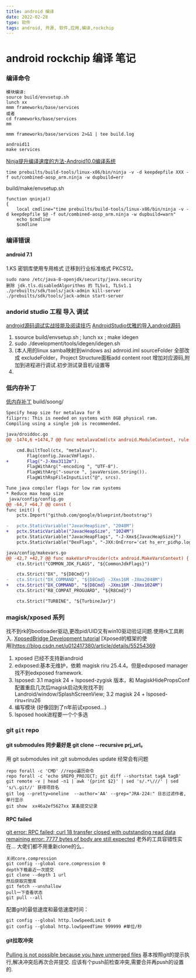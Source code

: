 ```yaml
---
title: android 编译
date: 2022-02-28
type: 软件
tags: android, 开源, 软件,应用,编译,rockchip
---
```


# android rockchip 编译 笔记

### 编译命令
```
模块编译:
source build/envsetup.sh 
lunch xx
mmm frameworks/base/services 
或者
cd frameworks/base/services 
mm

mmm frameworks/base/services 2>&1 | tee build.log
```
```
android11
make services
```
[Ninja提升编译速度的方法-Android10.0编译系统](https://blog.csdn.net/mafei852213034/article/details/117808410)
```
time prebuilts/build-tools/linux-x86/bin/ninja -v -d keepdepfile XXX -f out/combined-aosp_arm.ninja -w dupbuild=err
```

build/make/envsetup.sh
```shell
function qninja()
{
    local cmdline="time prebuilts/build-tools/linux-x86/bin/ninja -v -d keepdepfile $@ -f out/combined-aosp_arm.ninja -w dupbuild=warn"
    echo $cmdline
    $cmdline

```
### 编译错误

#### android 7.1
1.KS 密钥库使用专用格式 迁移到行业标准格式 PKCS12。
```
sudo nano /etc/java-8-openjdk/security/java.security
删除 jdk.tls.disabledAlgorithms 的 TLSv1, TLSv1.1 
./prebuilts/sdk/tools/jack-admin kill-server
./prebuilts/sdk/tools/jack-admin start-server
```

### andorid studio 工程 导入 调试
[android源码调试实战技能及阅读技巧](https://www.sohu.com/a/501834001_121119002)
[AndroidStudio优雅的导入android源码](https://blog.csdn.net/hbdatouerzi/article/details/86561228)
1. ssource build/envsetup.sh ; lunch xx ; make idegen
2. sudo ./development/tools/idegen/idegen.sh
3. (本人用的linux samba映射到windows as) adnroid.iml sourceFolder 全部改成 excludeFolder，Project Structure面板add content root 增加对应源码,附加到进程进行调试.初步测试录音机/设置等
4. 
### 低内存补丁
[低内存补丁](https://github.com/masemoel/build_soong_legion-r)
build/soong/
```diff
Specify heap size for metalava for R
filiprrs: This is needed on systems with 8GB physical ram.
Compiling using a single job is recommended.

java/droiddoc.go
@@ -1474,6 +1474,7 @@ func metalavaCmd(ctx android.ModuleContext, rule *android.RuleBuilder, javaVersi

	cmd.BuiltTool(ctx, "metalava").
		Flag(config.JavacVmFlags).
+		Flag("-J-Xmx3112m").
		FlagWithArg("-encoding ", "UTF-8").
		FlagWithArg("-source ", javaVersion.String()).
		FlagWithRspFileInputList("@", srcs).
```

```diff
Tune java compiler flags for low ram systems
* Reduce max heap size
 java/config/config.go 
@@ -64,7 +64,7 @@ const (
func init() {
	pctx.Import("github.com/google/blueprint/bootstrap")

-	pctx.StaticVariable("JavacHeapSize", "2048M")
+	pctx.StaticVariable("JavacHeapSize", "1024M")
	pctx.StaticVariable("JavacHeapFlags", "-J-Xmx${JavacHeapSize}")
	pctx.StaticVariable("DexFlags", "-JXX:OnError='cat hs_err_pid%p.log' -JXX:CICompilerCount=6 -JXX:+UseDynamicNumberOfGCThreads")

java/config/makevars.go 
@@ -42,7 +42,7 @@ func makeVarsProvider(ctx android.MakeVarsContext) {
	ctx.Strict("COMMON_JDK_FLAGS", "${CommonJdkFlags}")

	ctx.Strict("DX", "${D8Cmd}")
-	ctx.Strict("DX_COMMAND", "${D8Cmd} -JXms16M -JXmx2048M")
+	ctx.Strict("DX_COMMAND", "${D8Cmd} -JXms16M -JXmx1024M")
	ctx.Strict("R8_COMPAT_PROGUARD", "${R8Cmd}")

	ctx.Strict("TURBINE", "${TurbineJar}")
```

### magisk/xposed 系列
找不到rk的bootloader驱动,更改pid/UID又有win10驱动验证问题.使用rk工具刷入.
[XposedBridge Development tutorial](https://github.com/rovo89/XposedBridge/wiki/Development-tutorial)
[Xposed的框架的使用]https://blog.csdn.net/u012417380/article/details/55254369

1. xposed 已经不支持新android
2. edxposed:基本无维护，依赖 magisk riru 25.4.4。但是edxposed manager 找不到edxposed framework.
3. lsposed: 
	3.1   magisk 24 + lsposed-zygisk 版本，和 MagiskHidePropsConf 配置重启几次后magisk启动失败找不到 Landroid/window/SplashScreenView;
	3.2 magisk 24 + lsposed-riru+riru26
4. 编写模块 (好像回到了n年前试xposed...)
5. lsposed hook进程要一个个多选

### git `git` repo
#### git submodules 同步最好是 git clone --recursive prj_url。
用 git submodules init ;git submodules update 经常会有问题

```
repo forall -c 'CMD' //repo遍历命令
repo forall -c 'echo $REPO_PROJECT; git diff --shortstat tagA tagB'
git remote -v | head -n1 | awk '{print $2}' | sed 's/.*\///' | sed 's/\.git//' 获得项目名
git log --pretty=oneline  --author='AA' --grep="JRA-224:" 日志过滤作者,单行显示
git show  xx46a2ef5627xx 某条提交记录
```

#### RPC failed
[git error: RPC failed; curl 18 transfer closed with outstanding read data remaining error: 7777 bytes of body are still expected](https://www.cnblogs.com/whycai/p/15500655.html)
老外的工具容错性实在... 大佬们都不用重新clone的么..
```shell
关闭core.compression
git config --global core.compression 0
depth下载最近一次提交
git clone --depth 1 url
然后获取完整库
git fetch --unshallow
pull一下查看状态
git pull --all
```
配置git的最低速度和最低速度时间：
```shell
git config --global http.lowSpeedLimit 0 
git config --global http.lowSpeedTime 999999 #单位/秒
```

#### git拉取冲突
[Pulling is not possible because you have unmerged files](https://blog.csdn.net/mango_love/article/details/87261529)
基本按照git的提示执行,解决冲突后再次合并提交. 应该有个push前检查冲突,需要合并再push的设置的.
